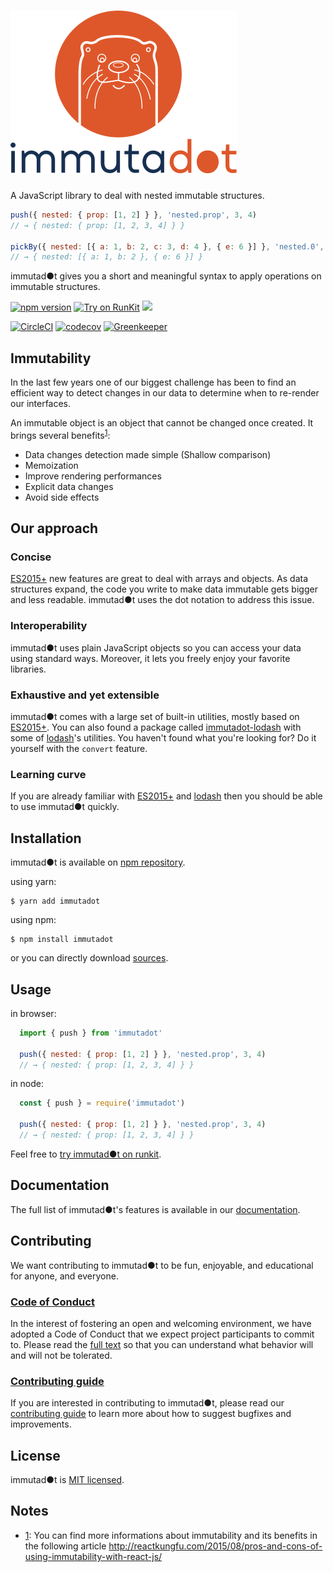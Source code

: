 ![immutadot logo](https://raw.githubusercontent.com/Zenika/immutadot/master/misc/otter.svg?sanitize=true)
=================

A JavaScript library to deal with nested immutable structures.

```js
push({ nested: { prop: [1, 2] } }, 'nested.prop', 3, 4)
// → { nested: { prop: [1, 2, 3, 4] } }

pickBy({ nested: [{ a: 1, b: 2, c: 3, d: 4 }, { e: 6 }] }, 'nested.0', v => v < 3)
// → { nested: [{ a: 1, b: 2 }, { e: 6 }] }
```
immutad●t gives you a short and meaningful syntax to apply operations on immutable structures.

[![npm version](https://badge.fury.io/js/immutadot.svg)](https://badge.fury.io/js/immutadot)
[![Try on RunKit](https://badge.runkitcdn.com/immutadot.svg)](https://npm.runkit.com/immutadot)
[![](https://img.shields.io/badge/documentation-yes-brightgreen.svg)](https://zenika.github.io/immutadot)

[![CircleCI](https://circleci.com/gh/Zenika/immutadot.svg?style=shield&circle-token=8b309750f5785783ec9fb4531ba097da60563beb)](https://circleci.com/gh/Zenika/immutadot)
[![codecov](https://codecov.io/gh/Zenika/immutadot/branch/master/graph/badge.svg)](https://codecov.io/gh/Zenika/immutadot)
[![Greenkeeper](https://badges.greenkeeper.io/Zenika/immutadot.svg)](https://greenkeeper.io/)

## Immutability

In the last few years one of our biggest challenge has been to find an efficient way to detect changes in our data to determine when to re-render our interfaces.

An immutable object is an object that cannot be changed once created. It brings several benefits<sup>[1](#notes)</sup>:

- Data changes detection made simple (Shallow comparison)
- Memoization
- Improve rendering performances
- Explicit data changes
- Avoid side effects

## Our approach

### Concise

[ES2015+](https://github.com/tc39/ecma262#ecmascript) new features are great to deal with arrays and objects. As data structures expand, the code you write to make data immutable gets bigger and less readable. immutad●t uses the dot notation to address this issue.

### Interoperability

immutad●t uses plain JavaScript objects so you can access your data using standard ways. Moreover, it lets you freely enjoy your favorite libraries.

### Exhaustive and yet extensible

immutad●t comes with a large set of built-in utilities, mostly based on [ES2015+](https://developer.mozilla.org/fr/docs/Web/JavaScript/Reference/Objets_globaux). You can also found a package called [immutadot-lodash](https://github.com/Zenika/immutadot/tree/master/packages/immutadot-lodash) with some of [lodash](https://lodash.com/)'s utilities. You haven't found what you're looking for? Do it yourself with the `convert` feature.

### Learning curve

If you are already familiar with [ES2015+](https://github.com/tc39/ecma262#ecmascript) and [lodash](https://lodash.com/) then you should be able to use immutad●t quickly.

## Installation

immutad●t is available on [npm repository](https://www.npmjs.com/package/immutadot).

using yarn:

```shell
$ yarn add immutadot
```

using npm:

```shell
$ npm install immutadot
```

or you can directly download [sources](https://github.com/Zenika/immutadot/releases).

## Usage

in browser:

```js
  import { push } from 'immutadot'

  push({ nested: { prop: [1, 2] } }, 'nested.prop', 3, 4)
  // → { nested: { prop: [1, 2, 3, 4] } }
```

in node:

```js
  const { push } = require('immutadot')

  push({ nested: { prop: [1, 2] } }, 'nested.prop', 3, 4)
  // → { nested: { prop: [1, 2, 3, 4] } }
```

Feel free to [try immutad●t on runkit](https://npm.runkit.com/immutadot).

## Documentation

The full list of immutad●t's features is available in our [documentation](https://zenika.github.io/immutadot).

## Contributing

We want contributing to immutad●t to be fun, enjoyable, and educational for anyone, and everyone.

### [Code of Conduct](https://github.com/Zenika/immutadot/blob/master/.github/CODE_OF_CONDUCT.md)

In the interest of fostering an open and welcoming environment, we have adopted a Code of Conduct that we expect project participants to commit to. Please read the [full text](https://github.com/Zenika/immutadot/blob/master/.github/CODE_OF_CONDUCT.md) so that you can understand what behavior will and will not be tolerated.

### [Contributing guide](https://github.com/Zenika/immutadot/blob/master/.github/CONTRIBUTING.md)

If you are interested in contributing to immutad●t, please read our [contributing guide](https://github.com/Zenika/immutadot/blob/master/.github/CONTRIBUTING.md) to learn more about how to suggest bugfixes and improvements.

## License

immutad●t is [MIT licensed](https://github.com/Zenika/immutadot/blob/master/LICENSE.md).

## Notes

- [1](#immutability): You can find more informations about immutability and its benefits in the following article http://reactkungfu.com/2015/08/pros-and-cons-of-using-immutability-with-react-js/

